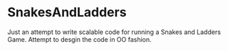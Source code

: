 # SnakesAndLadders

Just an attempt to write scalable code for running a Snakes and Ladders Game. 
Attempt to desgin the code in OO fashion. 

